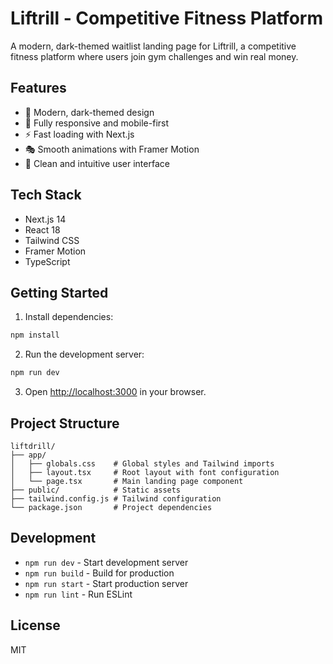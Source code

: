 # Liftrill - Competitive Fitness Platform

A modern, dark-themed waitlist landing page for Liftrill, a competitive fitness platform where users join gym challenges and win real money.

## Features

- 🎨 Modern, dark-themed design
- 📱 Fully responsive and mobile-first
- ⚡ Fast loading with Next.js
- 🎭 Smooth animations with Framer Motion
- 🎯 Clean and intuitive user interface

## Tech Stack

- Next.js 14
- React 18
- Tailwind CSS
- Framer Motion
- TypeScript

## Getting Started

1. Install dependencies:
```bash
npm install
```

2. Run the development server:
```bash
npm run dev
```

3. Open [http://localhost:3000](http://localhost:3000) in your browser.

## Project Structure

```
liftdrill/
├── app/
│   ├── globals.css    # Global styles and Tailwind imports
│   ├── layout.tsx     # Root layout with font configuration
│   └── page.tsx       # Main landing page component
├── public/            # Static assets
├── tailwind.config.js # Tailwind configuration
└── package.json       # Project dependencies
```

## Development

- `npm run dev` - Start development server
- `npm run build` - Build for production
- `npm run start` - Start production server
- `npm run lint` - Run ESLint

## License

MIT 